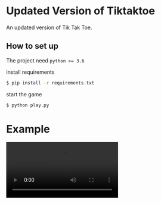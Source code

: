 # Updated Version of Tiktaktoe

An updated version of Tik Tak Toe.

## How to set up

The project need `python >= 3.6`

install requirements

```sh
$ pip install -r requirements.txt
```

start the game


```sh
$ python play.py
```

# Example
<video controls autoplay>
  <source src="https://github.com/Zaker237/tiktaktoe-update/blob/master/assets/tiktaktoe.mp4" type="video/mp4">
</video>
